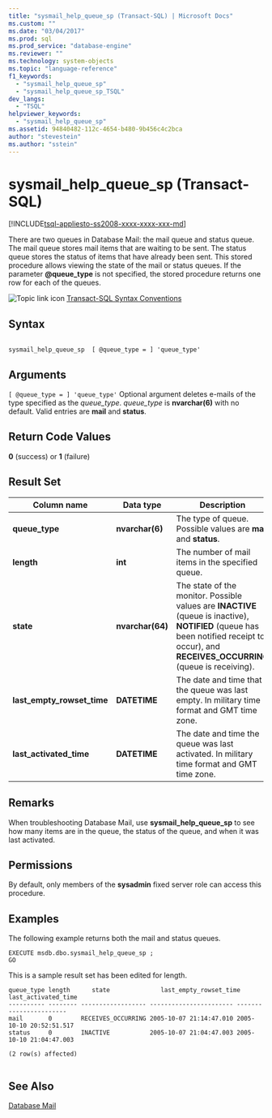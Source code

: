 ```yaml
---
title: "sysmail_help_queue_sp (Transact-SQL) | Microsoft Docs"
ms.custom: ""
ms.date: "03/04/2017"
ms.prod: sql
ms.prod_service: "database-engine"
ms.reviewer: ""
ms.technology: system-objects
ms.topic: "language-reference"
f1_keywords: 
  - "sysmail_help_queue_sp"
  - "sysmail_help_queue_sp_TSQL"
dev_langs: 
  - "TSQL"
helpviewer_keywords: 
  - "sysmail_help_queue_sp"
ms.assetid: 94840482-112c-4654-b480-9b456c4c2bca
author: "stevestein"
ms.author: "sstein"
---
```

# sysmail_help_queue_sp (Transact-SQL)
[!INCLUDE[tsql-appliesto-ss2008-xxxx-xxxx-xxx-md](../../includes/tsql-appliesto-ss2008-xxxx-xxxx-xxx-md.md)]

  There are two queues in Database Mail: the mail queue and status queue. The mail queue stores mail items that are waiting to be sent. The status queue stores the status of items that have already been sent. This stored procedure allows viewing the state of the mail or status queues. If the parameter **@queue_type** is not specified, the stored procedure returns one row for each of the queues.  
  
 ![Topic link icon](../../database-engine/configure-windows/media/topic-link.gif "Topic link icon") [Transact-SQL Syntax Conventions](../../t-sql/language-elements/transact-sql-syntax-conventions-transact-sql.md)  
  
## Syntax  
  
```  
  
sysmail_help_queue_sp  [ @queue_type = ] 'queue_type'  
```  
  
## Arguments  
`[ @queue_type = ] 'queue_type'`
 Optional argument deletes e-mails of the type specified as the *queue_type*. *queue_type* is **nvarchar(6)** with no default. Valid entries are **mail** and **status**.  
  
## Return Code Values  
 **0** (success) or **1** (failure)  
  
## Result Set  
  
|Column name|Data type|Description|  
|-----------------|---------------|-----------------|  
|**queue_type**|**nvarchar(6)**|The type of queue. Possible values are **mail** and **status**.|  
|**length**|**int**|The number of mail items in the specified queue.|  
|**state**|**nvarchar(64)**|The state of the monitor. Possible values are **INACTIVE** (queue is inactive), **NOTIFIED** (queue has been notified receipt to occur), and **RECEIVES_OCCURRING** (queue is receiving).|  
|**last_empty_rowset_time**|**DATETIME**|The date and time that the queue was last empty. In military time format and GMT time zone.|  
|**last_activated_time**|**DATETIME**|The date and time the queue was last activated. In military time format and GMT time zone.|  
  
## Remarks  
 When troubleshooting Database Mail, use **sysmail_help_queue_sp** to see how many items are in the queue, the status of the queue, and when it was last activated.  
  
## Permissions  
 By default, only members of the **sysadmin** fixed server role can access this procedure.  
  
## Examples  
 The following example returns both the mail and status queues.  
  
```  
EXECUTE msdb.dbo.sysmail_help_queue_sp ;  
GO  
```  
  
 This is a sample result set has been edited for length.  
  
```  
queue_type length      state              last_empty_rowset_time  last_activated_time  
---------- -------- ------------------ ----------------------- -----------------------  
mail       0        RECEIVES_OCCURRING 2005-10-07 21:14:47.010 2005-10-10 20:52:51.517  
status     0        INACTIVE           2005-10-07 21:04:47.003 2005-10-10 21:04:47.003  
  
(2 row(s) affected)  
  
```  
  
## See Also  
 [Database Mail](../../relational-databases/database-mail/database-mail.md)  
  
  
